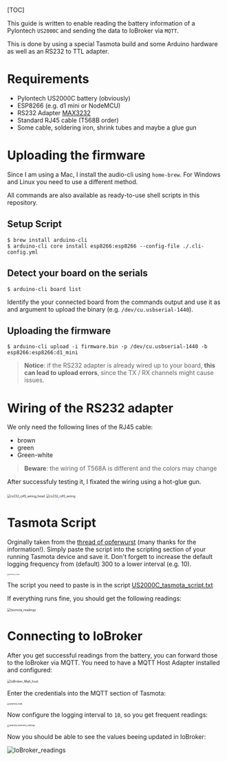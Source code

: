 [TOC]

This guide is written to enable reading the battery information of a Pylontech `US2000C` and sending the data to IoBroker via `MQTT`. 

This is done by using a special Tasmota build and some Arduino hardware as well as an RS232 to TTL adapter.

# Requirements

- Pylontech US2000C battery (obviously)
- ESP8266 (e.g. d1 mini or NodeMCU)
- RS232 Adapter [MAX3232](https://www.amazon.de/dp/B09DYDFZRW)
- Standard RJ45 cable (T568B order)
- Some cable, soldering iron, shrink tubes and maybe a glue gun

# Uploading the firmware

Since I am using a Mac, I install the audio-cli using `home-brew`. For Windows and Linux you need to use a different method.

All commands are also available as ready-to-use shell scripts in this repository.

## Setup Script

```shell
$ brew install arduino-cli
$ arduino-cli core install esp8266:esp8266 --config-file ./.cli-config.yml
```

## Detect your board on the serials

```shell
$ arduino-cli board list
```

Identify the your connected board from the commands output and use it as and argument to upload the binary (e.g. `/dev/cu.usbserial-1440`).

## Uploading the firmware

```shell
$ arduino-cli upload -i firmware.bin -p /dev/cu.usbserial-1440 -b esp8266:esp8266:d1_mini
```

> **Notice**: if the RS232 adapter is already wired up to your board, **this can lead to upload errors**, since the TX / RX channels might cause issues.

# Wiring of the RS232 adapter

We only need the following lines of the RJ45 cable:

- brown
- green
- Green-white

> **Beware**: the wiring of T568A is different and the colors may change 

After successfuly testing it, I fixated the wiring using a hot-glue gun.

<img src="resources/rs232_rj45_wiring_head.png" alt="rs232_rj45_wiring_head" style="zoom:50%;" />

<img src="resources/rs232_rj45_wiring.png" alt="rs232_rj45_wiring" style="zoom:50%;" />



# Tasmota Script

Orginally taken from the [thread of opferwurst](https://forum.creationx.de/forum/index.php?thread/3526-pylontech-us2000-mit-tasmota-auslesen/) (many thanks for the information!).  Simply paste the script into the scripting section of your running Tasmota device and save it. Don't forgett to increase the default logging frequency from (default) 300 to a lower interval (e.g. 10).

<img src="resources/tasmota_script.png" alt="tasmota_script" style="zoom:25%;" />

The script you need to paste is in the script [US2000C_tasmota_script.txt](US2000C_tasmota_script.txt) 

If everything runs fine, you should get the following readings:

<img src="resources/tasmota_readings.png" alt="tasmota_readings" style="zoom:50%;" />

# Connecting to IoBroker

After you get successful readings from the battery, you can forward those to the IoBroker via MQTT. You need to have a MQTT Host Adapter installed and configured:

<img src="resources/IoBroker_Mqtt_host.png" alt="IoBroker_Mqtt_host" style="zoom:50%;" />

Enter the credentials into the MQTT section of Tasmota:

<img src="resources/tasmota_mqtt.png" alt="tasmota_mqtt" style="zoom: 33%;" />

Now configure the logging interval to `10`, so you get frequent readings:

<img src="resources/tasmota_telemetry_settings.png" alt="tasmota_telemetry_settings" style="zoom: 33%;" />

Now you should be able to see the values beeing updated in IoBroker:

![IoBroker_readings](resources/IoBroker_readings.png)